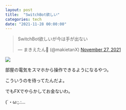 ```yaml
---
layout: post
title:  "SwitchBot欲しい"
categories: tech
date: "2021-11-28 00:00:00"
---
```


<blockquote class="twitter-tweet tw-align-center"><p lang="ja" dir="ltr">SwitchBot欲しいが今は手が出ない</p>&mdash; まきえたん🥦 (@makietanX) <a href="https://twitter.com/makietanX/status/1464743518832791554?ref_src=twsrc%5Etfw">November 27, 2021</a></blockquote> <script async src="https://platform.twitter.com/widgets.js" charset="utf-8"></script>

<a href="https://www.amazon.co.jp/SwitchBot-%E3%82%B9%E3%83%9E%E3%83%BC%E3%83%88%E3%82%B9%E3%82%A4%E3%83%83%E3%83%81-%E3%82%BF%E3%82%A4%E3%83%9E%E3%83%BC%E6%A9%9F%E8%83%BD%E6%90%AD%E8%BC%89-%E3%81%84%E3%82%8D%E3%82%93%E3%81%AA%E5%AE%B6%E9%9B%BB%E3%81%AE%E3%82%B9%E3%82%A4%E3%83%83%E3%83%81%E3%81%AB%E9%81%A9%E7%94%A8-IFTTT%E3%81%AA%E3%81%A9%E3%81%AB%E5%AF%BE%E5%BF%9C%E5%8F%AF%E8%83%BD%EF%BC%88%E7%99%BD%EF%BC%89/dp/B07B7NXV4R?th=1&linkCode=li3&tag=infirmaria112-22&linkId=1bfbeaa7f10b4971502a0268313b726f&language=ja_JP&ref_=as_li_ss_il" target="_blank"><img border="0" src="//ws-fe.amazon-adsystem.com/widgets/q?_encoding=UTF8&ASIN=B07B7NXV4R&Format=_SL250_&ID=AsinImage&MarketPlace=JP&ServiceVersion=20070822&WS=1&tag=infirmaria112-22&language=ja_JP" ></a><img src="https://ir-jp.amazon-adsystem.com/e/ir?t=infirmaria112-22&language=ja_JP&l=li3&o=9&a=B07B7NXV4R" width="1" height="1" border="0" alt="" style="border:none !important; margin:0px !important;" />

部屋の電気をスマホから操作できるようになるやつ。

こういうのを待ってたんだよ。

でもFXでやらかしてお金ないわ。

(´・ω:;.:...
